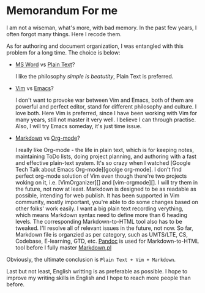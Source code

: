 
Memorandum For me
=================

I am not a wiseman, what's more, with bad memory. In the past few years, I
often forgot  many things. Here I recode them.

As for authoring and document organization, I was entangled with this problem
for a long time. The choice is below:

* [MS Word][] vs [Plain Text][]?

  I like the philosophy *simple is beatutity*, Plain Text is preferred.

* [Vim][] vs [Emacs][]?

  I don't want to provoke war between Vim and Emacs, both of them are powerful
  and perfect editor, stand for different philosophy and culture. I love both.
  Here Vim is preferred, since I have been working with Vim for many years,
  still not master it very well. I believe I can through practise. Also, I
  will try Emacs someday, it's just time issue.

* [Markdown][] vs [Org-mode][]?

  I really like Org-mode - the life in plain text, which is for keeping notes,
  maintaining ToDo lists, doing project planning, and authoring with a fast
  and effective plain-text system. It's so crazy when I watched [Google Tech
  Talk about Emacs Org-mode][goolge org-mode]. I don't find perfect org-mode
  solution of Vim even though there're two projects woking on it, i.e.
  [VimOrganizer][] and [vim-orgmode][]. I will try them in the future, not
  now at least. Markdown is designed to be as readable as possible, intending
  for web publish. It has been supported in Vim community, mostly important,
  you're able to do some changes based on other folks' work easily. I want a
  big plain text recording verything, which means Markdown syntax need to
  define more than 6 heading levels. The corresponding Markdown-to-HTML tool
  also has to be tweaked. I'll resolve all of relevant issues in the future,
  not now. So far, Markdown file is organzied as per category, such as
  UMTS/LTE, CS, Codebase, E-learning, GTD, etc. [Pandoc][] is used for
  Markdown-to-HTML tool before I fully master [Markdown.pl][Markdown tool] 

Obviously, the ultimate conclusion is `Plain Text + Vim + Markdown`.

[MS Word]: http://office.microsoft.com/en-us/word/
[plain text]: http://en.wikipedia.org/wiki/Plain_text
[Vim]: http://www.vim.org/
[Emacs]: http://www.gnu.org/software/emacs/
[Markdown]: http://daringfireball.net/projects/markdown/
[Org-mode]: http://orgmode.org/
[google org-mode]: http://youtube.com/watch?v=oJTwQvgfgMM
[Pandoc]: http://johnmacfarlane.net/pandoc/
[Markdown tool]: http://daringfireball.net/projects/downloads/Markdown_1.0.1.zip

Last but not least, English writting is as preferable as possible. I hope to
improve my writing skills in English and I hope to reach more people than
before.




